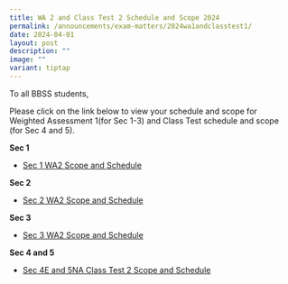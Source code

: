 ```yaml
---
title: WA 2 and Class Test 2 Schedule and Scope 2024
permalink: /announcements/exam-matters/2024wa1andclasstest1/
date: 2024-04-01
layout: post
description: ""
image: ""
variant: tiptap
---
```

<p>To all BBSS students,</p>
<p>Please click on the link below to view your schedule and scope for Weighted
Assessment 1(for Sec 1-3) and Class Test schedule and scope (for Sec 4
and 5).</p>
<p><strong>Sec 1</strong>
</p>
<ul data-tight="true" class="tight">
<li>
<p><a href="/files/Sec_1_WA1_Scope_and_Schedule.pdf" rel="noopener noreferrer nofollow" target="_blank">Sec 1 WA2 Scope and Schedule</a>
</p>
</li>
</ul>
<p><strong>Sec 2</strong>
</p>
<ul data-tight="true" class="tight">
<li>
<p><a href="/files/2024_Sec_2_WA2_Schedule_and_Scope.pdf" rel="noopener noreferrer nofollow" target="_blank">Sec 2 WA2 Scope and Schedule</a>
</p>
</li>
</ul>
<p><strong>Sec 3</strong>
</p>
<ul data-tight="true" class="tight">
<li>
<p><a href="/files/Sec_3_WA1_Schedule_and_Scope_2024.pdf" rel="noopener noreferrer nofollow" target="_blank">Sec 3 WA2 Scope and Schedule</a>
</p>
</li>
</ul>
<p><strong>Sec 4 and 5</strong>
</p>
<ul data-tight="true" class="tight">
<li>
<p><a href="/files/Sec_4_and_5_Class_Test_1_Schedule_and_Scope_2024.pdf" rel="noopener noreferrer nofollow" target="_blank">Sec 4E and 5NA Class Test 2 Scope and Schedule</a>
</p>
</li>
</ul>
<p></p>